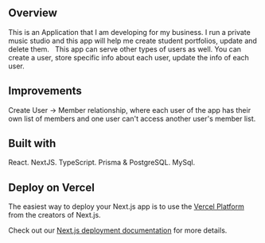 ## Overview
This is an Application that I am developing for my business. I run a private music studio and this app will help me create student portfolios, update and delete them.  
This app can serve other types of users as well. You can create a user, store specific info about each user, update the info of each user. 

## Improvements 
Create User -> Member relationship, where each user of the app has their own list of members and one user can't access another user's member list. 

## Built with
React. 
NextJS.
TypeScript.
Prisma & PostgreSQL.
MySql. 

## Deploy on Vercel

The easiest way to deploy your Next.js app is to use the [Vercel Platform](https://vercel.com/new?utm_medium=default-template&filter=next.js&utm_source=create-next-app&utm_campaign=create-next-app-readme) from the creators of Next.js.

Check out our [Next.js deployment documentation](https://nextjs.org/docs/deployment) for more details.
